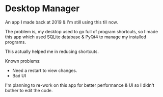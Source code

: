# Desktop Manager

An app I made back at 2019 & I'm still using this till now.

The problem is, my desktop used to go full of program shortcuts, so I made this app which used SQLite database & PyQt4 to manage my installed programs.

This actually helped me in reducing shortcuts.

Known problems:
* Need a restart to view changes.
* Bad UI

I'm planning to re-work on this app for better performance & UI so I didn't bother to edit the code.
